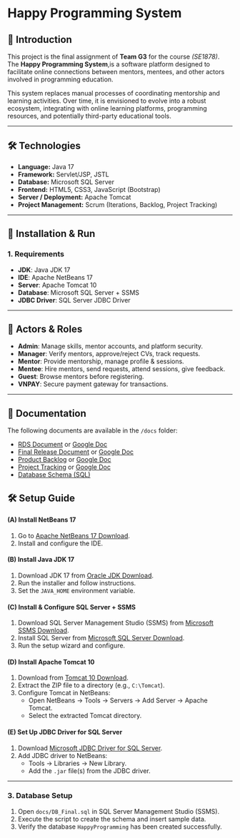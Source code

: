 # Happy Programming System

## 📌 Introduction
This project is the final assignment of **Team G3** for the course *(SE1878)*.  
The **Happy Programming System**,is a software platform designed to facilitate online connections between mentors, mentees, and other actors involved in programming education.

This system replaces manual processes of coordinating mentorship and learning activities. Over time, it is envisioned to evolve into a robust ecosystem, integrating with online learning platforms, programming resources, and potentially third-party educational tools.

---

## 🛠️ Technologies
- **Language:** Java 17  
- **Framework:** Servlet/JSP, JSTL  
- **Database:** Microsoft SQL Server  
- **Frontend:** HTML5, CSS3, JavaScript (Bootstrap)
- **Server / Deployment:** Apache Tomcat
- **Project Management:** Scrum (Iterations, Backlog, Project Tracking) 

---

## 🚀 Installation & Run

### 1. Requirements
- **JDK**: Java JDK 17  
- **IDE**: Apache NetBeans 17  
- **Server**: Apache Tomcat 10  
- **Database**: Microsoft SQL Server + SSMS  
- **JDBC Driver**: SQL Server JDBC Driver  

---

## 👥 Actors & Roles
- **Admin**: Manage skills, mentor accounts, and platform security.  
- **Manager**: Verify mentors, approve/reject CVs, track requests.  
- **Mentor**: Provide mentorship, manage profile & sessions.  
- **Mentee**: Hire mentors, send requests, attend sessions, give feedback.  
- **Guest**: Browse mentors before registering.  
- **VNPAY**: Secure payment gateway for transactions.  

---
## 📑 Documentation
The following documents are available in the `/docs` folder:

- [RDS Document](./docs/SE1878_JS(IT)_G3_RDS%20Document.docx)  or [Google Doc](https://docs.google.com/document/d/1eMxb17JljTpi5qU-Z_ZMiUs_WeRUZtOi/edit?usp=sharing&ouid=112876355383685662482&rtpof=true&sd=true) 
- [Final Release Document](./docs/SE1878_JS(IT)_G3_Final%20Release%20Document.docx)  or [Google Doc](https://docs.google.com/document/d/1XndCucQQx0H1XGRRG80zG4vLh9Bgf74L/edit?usp=sharing&ouid=117129001821004771013&rtpof=true&sd=true) 
- [Product Backlog](./docs/SE1878_JS(IT)_G3_Product%20Backlog.xlsx) or [Google Doc](https://docs.google.com/spreadsheets/d/1ft8YvFoC7AbrLPoivDLLA8gfMOz-GG_U/edit?usp=sharing&ouid=112876355383685662482&rtpof=true&sd=true) 
- [Project Tracking](./docs/SE1878_JS(IT)_G3_HP_Project%20Tracking.xlsx)  or [Google Doc](https://docs.google.com/spreadsheets/d/1fcqYXpjlmq6VAzKOW0-f2kgFogSW5oFX/edit?usp=sharing&ouid=112876355383685662482&rtpof=true&sd=true) 
- [Database Schema (SQL)](./docs/HPS.sql)  
## 🛠️ Setup Guide

#### (A) Install NetBeans 17
1. Go to [Apache NetBeans 17 Download](https://netbeans.apache.org/download/).  
2. Install and configure the IDE.  

#### (B) Install Java JDK 17
1. Download JDK 17 from [Oracle JDK Download](https://www.oracle.com/java/technologies/javase/jdk17-archive-downloads.html).  
2. Run the installer and follow instructions.  
3. Set the `JAVA_HOME` environment variable.  

#### (C) Install & Configure SQL Server + SSMS
1. Download SQL Server Management Studio (SSMS) from [Microsoft SSMS Download](https://aka.ms/ssmsfullsetup).  
2. Install SQL Server from [Microsoft SQL Server Download](https://www.microsoft.com/en-us/sql-server/sql-server-downloads).  
3. Run the setup wizard and configure.  

#### (D) Install Apache Tomcat 10
1. Download from [Tomcat 10 Download](https://tomcat.apache.org/download-10.cgi).  
2. Extract the ZIP file to a directory (e.g., `C:\Tomcat`).  
3. Configure Tomcat in NetBeans:  
   - Open NetBeans → Tools → Servers → Add Server → Apache Tomcat.  
   - Select the extracted Tomcat directory.  

#### (E) Set Up JDBC Driver for SQL Server
1. Download [Microsoft JDBC Driver for SQL Server](https://learn.microsoft.com/en-us/sql/connect/jdbc/download-microsoft-jdbc-driver-for-sql-server).  
2. Add JDBC driver to NetBeans:  
   - Tools → Libraries → New Library.  
   - Add the `.jar` file(s) from the JDBC driver.  

---

### 3. Database Setup
1. Open `docs/DB_Final.sql` in SQL Server Management Studio (SSMS).  
2. Execute the script to create the schema and insert sample data.  
3. Verify the database `HappyProgramming` has been created successfully.  
